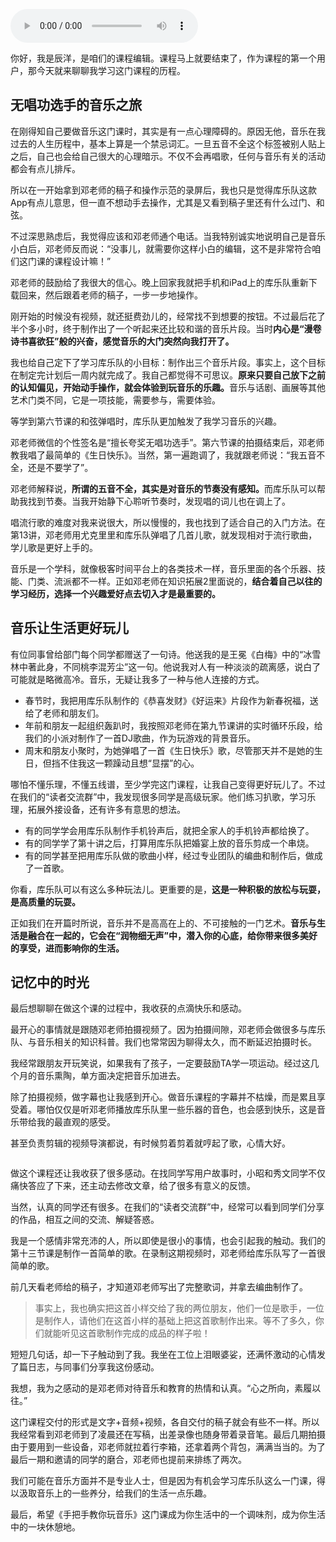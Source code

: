 <audio title="编辑手记｜音乐让生活更好玩儿" src="https://static001.geekbang.org/resource/audio/c5/a1/c5cf02ca07526414ce2403e5eef1baa1.mp3" controls="controls"></audio> 
<p>你好，我是辰洋，是咱们的课程编辑。课程马上就要结束了，作为课程的第一个用户，那今天就来聊聊我学习这门课程的历程。</p><h2>无唱功选手的音乐之旅</h2><p>在刚得知自己要做音乐这门课时，其实是有一点心理障碍的。原因无他，音乐在我过去的人生历程中，基本上算是一个禁忌词汇。一旦五音不全这个标签被别人贴上之后，自己也会给自己很大的心理暗示。不仅不会再唱歌，任何与音乐有关的活动都会有点儿排斥。</p><p>所以在一开始拿到邓老师的稿子和操作示范的录屏后，我也只是觉得库乐队这款App有点儿意思，但一直不想动手去操作，尤其是又看到稿子里还有什么过门、和弦。</p><p>不过深思熟虑后，我觉得应该和邓老师通个电话。当我特别诚实地说明自己是音乐小白后，邓老师反而说：“没事儿，就需要你这样小白的编辑，这不是非常符合咱们这门课的课程设计嘛！”</p><p>邓老师的鼓励给了我很大的信心。晚上回家我就把手机和iPad上的库乐队重新下载回来，然后跟着老师的稿子，一步一步地操作。</p><p>刚开始的时候没有视频，就还挺费劲儿的，经常找不到想要的按钮。不过最后花了半个多小时，终于制作出了一个听起来还比较和谐的音乐片段。当时<strong>内心是“漫卷诗书喜欲狂”般的兴奋，感觉音乐的大门突然向我打开了。</strong></p><p>我也给自己定下了学习库乐队的小目标：制作出三个音乐片段。事实上，这个目标在制定完计划后一周内就完成了。我自己都觉得不可思议。<strong>原来只要自己放下之前的认知偏见，开始动手操作，就会体验到玩音乐的乐趣。</strong>音乐与话剧、画展等其他艺术门类不同，它是一项技能，需要参与，需要体验。</p><!-- [[[read_end]]] --><p>等学到第六节课的和弦弹唱时，库乐队更加触发了我学习音乐的兴趣。</p><p>邓老师微信的个性签名是“擅长夸奖无唱功选手”。第六节课的拍摄结束后，邓老师教我唱了最简单的《生日快乐》。当然，第一遍跑调了，我就跟老师说：“我五音不全，还是不要学了”。</p><p>邓老师解释说，<strong>所谓的五音不全，其实是对音乐的节奏没有感知。</strong>而库乐队可以帮助我找到节奏。当我开始静下心聆听节奏时，发现唱的词儿也在调上了。</p><p>唱流行歌的难度对我来说很大，所以慢慢的，我也找到了适合自己的入门方法。在第13讲，邓老师用尤克里里和库乐队弹唱了几首儿歌，就发现相对于流行歌曲，学儿歌是更好上手的。</p><p>音乐是一个学科，就像极客时间平台上的各类技术一样，音乐里面的各个乐器、技能、门类、流派都不一样。正如邓老师在知识拓展2里面说的，<strong>结合着自己以往的学习经历，选择一个兴趣爱好点去切入才是最重要的。</strong></p><h2>音乐让生活更好玩儿</h2><p>有位同事曾给部门每个同学都赠送了一句诗。他送我的是王冕《白梅》中的“冰雪林中著此身，不同桃李混芳尘”这一句。他说我对人有一种淡淡的疏离感，说白了可能就是略微高冷。音乐，无疑让我多了一种与他人连接的方式。</p><ul>
<li>春节时，我把用库乐队制作的《恭喜发财》《好运来》片段作为新春祝福，送给了老师和朋友们。</li>
<li>年前和朋友一起组织轰趴时，我按照邓老师在第九节课讲的实时循环乐段，给我们的小派对制作了一首DJ歌曲，作为玩游戏的背景音乐。</li>
<li>周末和朋友小聚时，为她弹唱了一首《生日快乐》歌，尽管那天并不是她的生日，但挡不住我这一颗躁动且想“显摆”的心。</li>
</ul><p>哪怕不懂乐理，不懂五线谱，至少学完这门课程，让我自己变得更好玩儿了。不过在我们的“读者交流群”中，我发现很多同学是高级玩家。他们练习扒歌，学习乐理，拓展外接设备，还有许多有意思的想法。</p><ul>
<li>有的同学学会用库乐队制作手机铃声后，就把全家人的手机铃声都给换了。</li>
<li>有的同学学了第十讲之后，打算用库乐队把婚宴上放的音乐剪成一个串烧。</li>
<li>有的同学甚至把用库乐队做的歌曲小样，经过专业团队的编曲和制作后，做成了一首歌。</li>
</ul><p>你看，库乐队可以有这么多种玩法儿。更重要的是，<strong>这是一种积极的放松与玩耍，是高质量的玩耍。</strong></p><p>正如我们在开篇时所说，音乐并不是高高在上的、不可接触的一门艺术。<strong>音乐与生活是融合在一起的，它会在“润物细无声”中，潜入你的心底，给你带来很多美好的享受，进而影响你的生活。</strong></p><h2>记忆中的时光</h2><p>最后想聊聊在做这个课的过程中，我收获的点滴快乐和感动。</p><p>最开心的事情就是跟随邓老师拍摄视频了。因为拍摄间隙，邓老师会做很多与库乐队、与音乐相关的知识科普。我们也常常因为聊得太久，而不断延迟拍摄时长。</p><p>我经常跟朋友开玩笑说，如果我有了孩子，一定要鼓励TA学一项运动。经过这几个月的音乐熏陶，单方面决定把音乐加进去。</p><p>除了拍摄视频，做字幕也让我感到开心。做音乐课程的字幕并不枯燥，而是累且享受着。哪怕仅仅是听邓老师播放库乐队里一些乐器的音色，也会感到快乐，这是音乐带给我的最直观的感受。</p><p>甚至负责剪辑的视频导演都说，有时候剪着剪着就哼起了歌，心情大好。</p><p><img src="https://uploader.shimo.im/f/l1blBvcwNFmgo6gU.png!thumbnail" alt=""></p><p>做这个课程还让我收获了很多感动。在找同学写用户故事时，小昭和秀文同学不仅痛快答应了下来，还主动去修改文章，给了很多有意义的反馈。</p><p>当然，认真的同学还有很多。在我们的“读者交流群”中，经常可以看到同学们分享的作品，相互之间的交流、解疑答惑。</p><p>我是一个感情非常充沛的人，所以即使是很小的事情，也会引起我的触动。我们的第十三节课是制作一首简单的歌。在录制这期视频时，邓老师给库乐队写了一首很简单的歌。</p><p>前几天看老师给的稿子，才知道邓老师写出了完整歌词，并拿去编曲制作了。</p><blockquote>
<p>事实上，我也确实把这首小样交给了我的两位朋友，他们一位是歌手，一位是制作人，请他们在这首小样的基础上把这首歌制作出来。等不了多久，你们就能听见这首歌制作完成的成品的样子啦！</p>
</blockquote><p>短短几句话，却一下子触动到了我。我坐在工位上泪眼婆娑，还满怀激动的心情发了篇日志，与同事们分享我这份感动。</p><p>我想，我为之感动的是邓老师对待音乐和教育的热情和认真。“心之所向，素履以往。”</p><p>这门课程交付的形式是文字+音频+视频，各自交付的稿子就会有些不一样。所以我经常看到邓老师到了凌晨还在写稿，出差录像也随身带着录音笔。最后几期拍摄由于要用到一些设备，邓老师就拉着行李箱，还拿着两个背包，满满当当的。为了最后一期和邀请的同学的磨合，邓老师也提前来排练了两次。</p><p>我们可能在音乐方面并不是专业人士，但是因为有机会学习库乐队这么一门课，得以汲取音乐上的一些养分，给我们的生活一点乐趣。</p><p>最后，希望《手把手教你玩音乐》这门课成为你生活中的一个调味剂，成为你生活中的一块休憩地。</p>